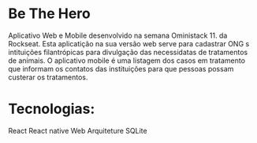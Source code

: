 # Be The Hero
Aplicativo Web e Mobile desenvolvido na semana Oministack 11. da Rockseat.
Esta aplicatição na sua versão web serve para cadastrar ONG s intituições filantrópicas para divulgação das necessidatas de tratamentos de animais.
O aplicativo mobile é uma listagem dos casos em tratamento que informam os contatos das instituições para que pessoas possam custerar os tratamentos.

# Tecnologias:
  React
  React native
  Web Arquiteture
  SQLite
